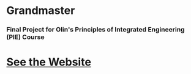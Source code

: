 # Grandmaster
### Final Project for Olin's Principles of Integrated Engineering (PIE) Course

# [See the Website](https://olincollege.github.io/pie-2021-03/Grandmaster/) 